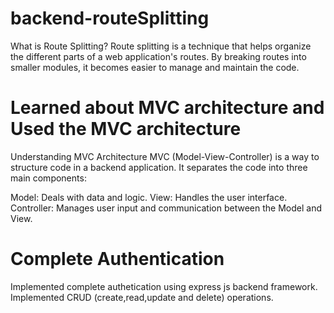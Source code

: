 # backend-routeSplitting

What is Route Splitting?
Route splitting is a technique that helps organize the different parts of a web application's routes. 
By breaking routes into smaller modules, it becomes easier to manage and maintain the code.

# Learned about MVC architecture and Used the MVC architecture
Understanding MVC Architecture
MVC (Model-View-Controller) is a way to structure code in a backend application. It separates the code into three main components:

Model: Deals with data and logic.
View: Handles the user interface.
Controller: Manages user input and communication between the Model and View.

# Complete Authentication 
Implemented complete authetication using express js backend framework. Implemented CRUD (create,read,update and delete) operations.
